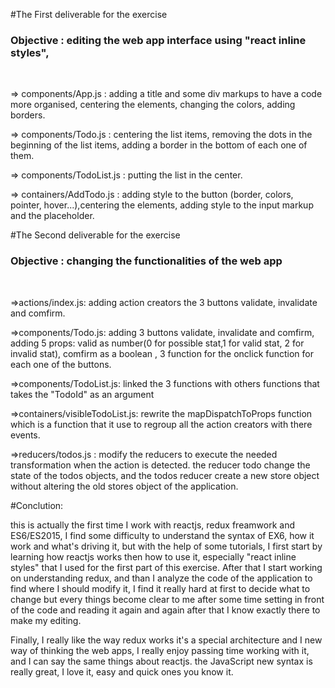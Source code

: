 #The First deliverable for the exercise</br>
<h3>Objective : editing the web app interface using "react inline styles",</h3></br>

  <p>=> components/App.js : adding a title and some div markups to have a code more organised, centering the elements, changing the colors, adding borders.</p>
  <p>=> components/Todo.js : centering the list items, removing the dots in the beginning of the list items, adding a border in the bottom of each one of them.</p>
  <p>=> components/TodoList.js : putting the list in the center.</p>
  <p>=> containers/AddTodo.js : adding style to the button (border, colors, pointer, hover...),centering the elements, adding style to the input markup and the placeholder.</p>


#The Second deliverable for the exercise</br>
<h3>Objective : changing the functionalities of the web app</h3></br>

  <p>=>actions/index.js: adding action creators the 3 buttons validate, invalidate and comfirm.</p>
  <p>=>components/Todo.js: adding 3 buttons validate, invalidate and comfirm, adding 5 props: valid as number(0 for possible stat,1 for valid stat, 2 for invalid stat), comfirm as a boolean , 3 function for the onclick function for each one of the buttons.</p>
  <p>=>components/TodoList.js: linked the 3 functions with others functions that takes the "TodoId" as an argument</p>
  <p>=>containers/visibleTodoList.js: rewrite the mapDispatchToProps function which is a function that it use to regroup all the action creators with there events.</p>
  <p>=>reducers/todos.js : modify the reducers to execute the needed transformation when the action is detected. the reducer todo change the state of the todos objects, and the todos reducer create a new store object without altering the old stores object of the application.</p>

#Conclution:
<p>this is actually the first time I work with reactjs, redux freamwork and ES6/ES2015, I find some difficulty to understand the syntax of EX6, how it work and what's driving it, but with the help of some tutorials, I first start by learning how reactjs works then how to use it, especially "react inline styles" that I used for the first part of this exercise. After that I start working on understanding redux, and than I analyze the code of the application to find where I should modify it, I find it really hard at first to decide what to change but every things become clear to me after some time setting in front of the code and reading it again and again after that I know exactly there to make my editing.</p>
<p>Finally, I really like the way redux works it's a special architecture and I new way of thinking the web apps, I really enjoy passing time working with it, and I can say the same things about reactjs. the JavaScript new syntax is really great, I love it, easy and quick ones you know it.</p>
